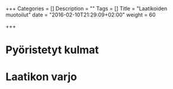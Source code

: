 +++
Categories = []
Description = ""
Tags = []
Title = "Laatikoiden muotoilut"
date = "2016-02-10T21:29:09+02:00"
weight = 60

+++

Pyöristetyt kulmat
==================


Laatikon varjo
==============


